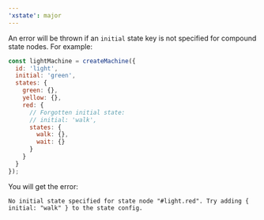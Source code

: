```yaml
---
'xstate': major
---
```


An error will be thrown if an `initial` state key is not specified for compound state nodes. For example:

```js
const lightMachine = createMachine({
  id: 'light',
  initial: 'green',
  states: {
    green: {},
    yellow: {},
    red: {
      // Forgotten initial state:
      // initial: 'walk',
      states: {
        walk: {},
        wait: {}
      }
    }
  }
});
```

You will get the error:

```
No initial state specified for state node "#light.red". Try adding { initial: "walk" } to the state config.
```
